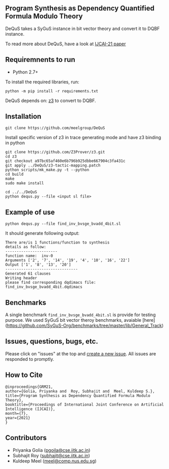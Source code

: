 ## Program Synthesis as Dependency Quantified Formula Modulo Theory
DeQuS takes a SyGuS instance in bit vector theory and convert it to DQBF instance. 

To read more about DeQuS, have a look at [IJCAI-21 paper](https://arxiv.org/pdf/2105.09221.pdf)

## Requiremnents to run

* Python 2.7+

To install the required libraries, run:

```
python -m pip install -r requirements.txt
```
DeQuS depends on:
[z3](https://github.com/Z3Prover/z3) to convert to DQBF.

## Installation

``` 
git clone https://github.com/meelgroup/DeQuS
```
Install specific version of z3 in trace generating mode and have z3 binding in python
```
git clone https://github.com/Z3Prover/z3.git
cd z3
git checkout a97bc65af460e6b796b925dbbe667904c3fa431c
git apply ../DeQuS/z3-tactic-mapping.patch
python scripts/mk_make.py -t --python
cd build
make
sudo make install
```
```
cd ../../DeQuS
python dequs.py --file <input sl file>
```
## Example of use

```
python dequs.py --file find_inv_bvsge_bvadd_4bit.sl
```
It should generate following output:

```
There are/is 1 functions/function to synthesis
details as follow:
-----------------------
function name:  inv-0
Arguments ['2', '7', '14', '19', '4', '10', '16', '22']
Output ['1', '8', '13', '20']
--------------------------------
Generated 61 clauses
Writing header
please find corresponding dqdimacs file: find_inv_bvsge_bvadd_4bit.dqdimacs

```

## Benchmarks

A single benchmark `find_inv_bvsge_bvadd_4bit.sl` is provide for testing purpose. We used SyGuS bit vector theroy benchmarks, avaiable [here] (https://github.com/SyGuS-Org/benchmarks/tree/master/lib/General_Track)

## Issues, questions, bugs, etc.
Please click on "issues" at the top and [create a new issue](https://github.com/meelgroup/manthan/issues). All issues are responded to promptly.

## How to Cite
```
@inproceedings{GRM21,
author={Golia, Priyanka and  Roy, Subhajit and  Meel, Kuldeep S.},
title={Program Synthesis as Dependency Quantified Formula Modulo Theory},
booktitle={Proceedings of International Joint Conference on Artificial Intelligence (IJCAI)},
month={7},
year={2021}
}
```
## Contributors
* Priyanka Golia (pgoila@cse.iitk.ac.in)
* Subhajit Roy (subhajit@cse.iitk.ac.in)
* Kuldeep Meel (meel@comp.nus.edu.sg)

